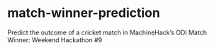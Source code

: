 # match-winner-prediction
Predict the outcome of a cricket match in MachineHack’s ODI Match Winner: Weekend Hackathon #9
